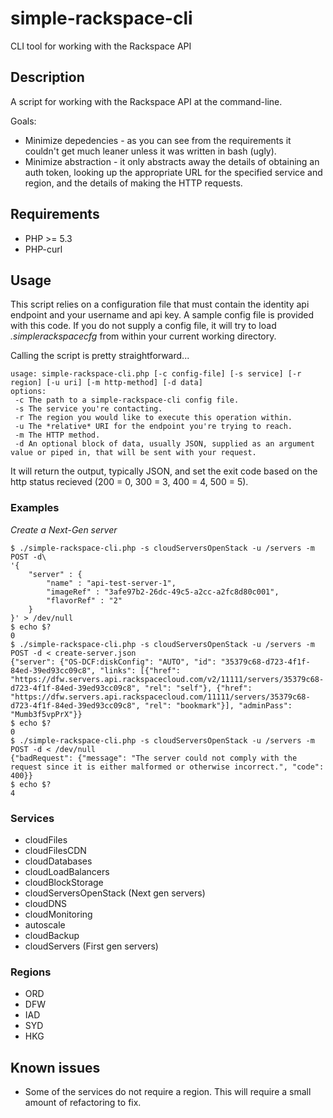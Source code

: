 simple-rackspace-cli
====================

CLI tool for working with the Rackspace API

## Description

A script for working with the Rackspace API at the command-line.

Goals: 

* Minimize depedencies - as you can see from the requirements it couldn't get much leaner unless it was written in bash (ugly). 
* Minimize abstraction - it only abstracts away the details of obtaining an auth token, looking up the appropriate URL for the specified service and region, and the details of making the HTTP requests.

## Requirements

* PHP >= 5.3
* PHP-curl

## Usage

This script relies on a configuration file that must contain the identity api endpoint and your username and api key. A sample config file is provided with this code. If you do not supply a config file, it will try to load *.simplerackspacecfg* from within your current working directory.

Calling the script is pretty straightforward...

```
usage: simple-rackspace-cli.php [-c config-file] [-s service] [-r region] [-u uri] [-m http-method] [-d data]
options:
 -c The path to a simple-rackspace-cli config file.
 -s The service you're contacting.
 -r The region you would like to execute this operation within.
 -u The *relative* URI for the endpoint you're trying to reach.
 -m The HTTP method.
 -d An optional block of data, usually JSON, supplied as an argument value or piped in, that will be sent with your request.
```

It will return the output, typically JSON, and set the exit code based on the http status recieved (200 = 0, 300 = 3, 400 = 4, 500 = 5).

### Examples

*Create a Next-Gen server*

```
$ ./simple-rackspace-cli.php -s cloudServersOpenStack -u /servers -m POST -d\
'{
    "server" : {
        "name" : "api-test-server-1",
        "imageRef" : "3afe97b2-26dc-49c5-a2cc-a2fc8d80c001",
        "flavorRef" : "2"
    }
}' > /dev/null
$ echo $?
0
$ ./simple-rackspace-cli.php -s cloudServersOpenStack -u /servers -m POST -d < create-server.json 
{"server": {"OS-DCF:diskConfig": "AUTO", "id": "35379c68-d723-4f1f-84ed-39ed93cc09c8", "links": [{"href": "https://dfw.servers.api.rackspacecloud.com/v2/11111/servers/35379c68-d723-4f1f-84ed-39ed93cc09c8", "rel": "self"}, {"href": "https://dfw.servers.api.rackspacecloud.com/11111/servers/35379c68-d723-4f1f-84ed-39ed93cc09c8", "rel": "bookmark"}], "adminPass": "Mumb3f5vpPrX"}}
$ echo $?
0
$ ./simple-rackspace-cli.php -s cloudServersOpenStack -u /servers -m POST -d < /dev/null
{"badRequest": {"message": "The server could not comply with the request since it is either malformed or otherwise incorrect.", "code": 400}}
$ echo $?
4
```

### Services

* cloudFiles
* cloudFilesCDN
* cloudDatabases
* cloudLoadBalancers
* cloudBlockStorage
* cloudServersOpenStack (Next gen servers)
* cloudDNS
* cloudMonitoring
* autoscale
* cloudBackup
* cloudServers (First gen servers)

### Regions

* ORD
* DFW
* IAD
* SYD
* HKG

## Known issues

* Some of the services do not require a region. This will require a small amount of refactoring to fix.

